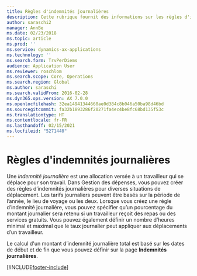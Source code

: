 ```yaml
---
title: Règles d'indemnités journalières
description: Cette rubrique fournit des informations sur les règles d'indemnités journalières.
author: saraschi2
manager: AnnBe
ms.date: 02/23/2018
ms.topic: article
ms.prod: ''
ms.service: dynamics-ax-applications
ms.technology: ''
ms.search.form: TrvPerDiems
audience: Application User
ms.reviewer: roschlom
ms.search.scope: Core, Operations
ms.search.region: Global
ms.author: saraschi
ms.search.validFrom: 2016-02-28
ms.dyn365.ops.version: AX 7.0.0
ms.openlocfilehash: 32ea14941344660ae0d384c8b046a50ba98d46bd
ms.sourcegitcommit: fa32b1893286f20271fa4ec4be8fc68bd135f53c
ms.translationtype: HT
ms.contentlocale: fr-FR
ms.lasthandoff: 02/15/2021
ms.locfileid: "5271440"
---
```

# <a name="per-diem-rules"></a>Règles d'indemnités journalières

Une *indemnité journalière* est une allocation versée à un travailleur qui se déplace pour son travail. Dans Gestion des dépenses, vous pouvez créer des règles d’indemnités journalières pour diverses situations de déplacement. Les tarifs journaliers peuvent être basés sur la période de l’année, le lieu de voyage ou les deux. Lorsque vous créez une règle d’indemnité journalière, vous pouvez spécifier qu’un pourcentage du montant journalier sera retenu si un travailleur reçoit des repas ou des services gratuits. Vous pouvez également définir un nombre d’heures minimal et maximal que le taux journalier peut appliquer aux déplacements d’un travailleur.

Le calcul d'un montant d’indemnité journalière total est basé sur les dates de début et de fin que vous pouvez définir sur la page **Indemnités journalières**.


[!INCLUDE[footer-include](../includes/footer-banner.md)]